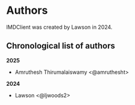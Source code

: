 # Authors

IMDClient was created by Lawson in 2024.


<!-- All contributing authors are listed in this file below.
The repository history at https://github.com/becksteinlab/imdclient
and the CHANGELOG show individual code contributions. -->

## Chronological list of authors

<!--
The rules for this file:
  * Authors are sorted chronologically, earliest to latest
  * Please format it each entry as "Preferred name <GitHub username>"
  * Your preferred name is whatever you wish to go by --
    it does *not* have to be your legal name!
  * Please start a new section for each new year
  * Don't ever delete anything
-->

**2025**
- Amruthesh Thirumalaiswamy <@amruthesht>

**2024**
- Lawson <@ljwoods2>